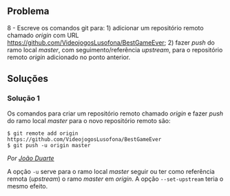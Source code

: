 ## Problema

8 - Escreve os comandos git para: 1) adicionar um repositório remoto chamado
_origin_ com URL https://github.com/VideojogosLusofona/BestGameEver; 2) fazer
_push_ do ramo local _master_, com seguimento/referência _upstream_, para
o repositório remoto _origin_ adicionado no ponto anterior.

## Soluções

### Solução 1

Os comandos para criar um repositório remoto chamado _origin_ e fazer _push_
do ramo local _master_ para o novo repositório remoto são:

```
$ git remote add origin https://github.com/VideojogosLusofona/BestGameEver
$ git push -u origin master
```

*Por [João Duarte](https://github.com/JoaoAlexandreDuarte)*

A opção `-u` serve para o ramo local _master_ seguir ou ter como referência
remota (_upstream_) o ramo _master_ em _origin_. A opção `--set-upstream`
teria o mesmo efeito.
